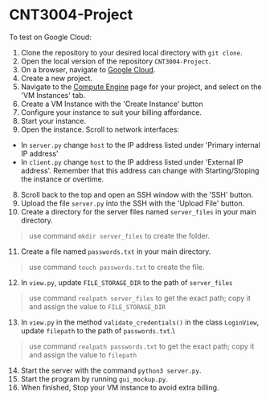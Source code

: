 # CNT3004-Project

To test on Google Cloud:

1) Clone the repository to your desired local directory with `git clone`.
2) Open the local version of the repository `CNT3004-Project`.
3) On a browser, navigate to [Google Cloud](https://console.cloud.google.com/).
4) Create a new project.
5) Navigate to the [Compute Engine](https://console.cloud.google.com/compute/instances) page for your project, and select on the 'VM Instances' tab.
6) Create a VM Instance with the 'Create Instance' button
7) Configure your instance to suit your billing affordance.
8) Start your instance.
9) Open the instance. Scroll to network interfaces:
* In `server.py` change `host` to the IP address listed under 'Primary internal IP address'
* In `client.py` change `host` to the IP address listed under 'External IP address'. Remember that this address can change with Starting/Stoping the instance or overtime.
8) Scroll back to the top and open an SSH window with the 'SSH' button.
9) Upload the file `server.py` into the SSH with the 'Upload File' button.
10) Create a directory for the server files named `server_files` in your main directory.
> use command `mkdir server_files` to create the folder.
11) Create a file named `passwords.txt` in your main directory.
> use command `touch passwords.txt` to create the file.
12) In `view.py`, update `FILE_STORAGE_DIR` to the path of `server_files`
> use command `realpath server_files` to get the exact path; copy it and assign the value to `FILE_STORAGE_DIR`
13) In `view.py` in the method `validate_credentials()` in the class `LoginView`, update `filepath` to the path of `passwords.txt`.\
> use command `realpath passwords.txt` to get the exact path; copy it and assign the value to `filepath`
14) Start the server with the command `python3 server.py`.
15) Start the program by running `gui_mockup.py`.
16) When finished, Stop your VM instance to avoid extra billing.

